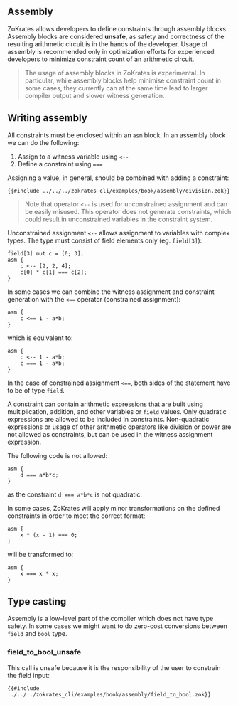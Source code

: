 ## Assembly

ZoKrates allows developers to define constraints through assembly blocks. Assembly blocks are considered **unsafe**, as safety and correctness of the resulting arithmetic circuit is in the hands of the developer. Usage of assembly is recommended only in optimization efforts for experienced developers to minimize constraint count of an arithmetic circuit.

>The usage of assembly blocks in ZoKrates is experimental. In particular, while assembly blocks help minimise constraint count in some cases, they currently can at the same time lead to larger compiler output and slower witness generation.

## Writing assembly

All constraints must be enclosed within an `asm` block. In an assembly block we can do the following:

1. Assign to a witness variable using `<--`
2. Define a constraint using `===`

Assigning a value, in general, should be combined with adding a constraint:

```zok
{{#include ../../../zokrates_cli/examples/book/assembly/division.zok}}
```

> Note that operator `<--` is used for unconstrained assignment and can be easily misused. This operator does not generate constraints, which could result in unconstrained variables in the constraint system.

Unconstrained assignment `<--` allows assignment to variables with  complex types. The type must consist of field elements only (eg. `field[3]`):

```zok
field[3] mut c = [0; 3];
asm {
    c <-- [2, 2, 4];
    c[0] * c[1] === c[2];
}
```

In some cases we can combine the witness assignment and constraint generation with the `<==` operator (constrained assignment):

```zok
asm {
    c <== 1 - a*b;
}
```

which is equivalent to:

```zok
asm {
    c <-- 1 - a*b;
    c === 1 - a*b;
}
```

In the case of constrained assignment `<==`, both sides of the statement have to be of type `field`.

A constraint can contain arithmetic expressions that are built using multiplication, addition, and other variables or `field` values. Only quadratic expressions are allowed to be included in constraints. Non-quadratic expressions or usage of other arithmetic operators like division or power are not allowed as constraints, but can be used in the witness assignment expression.

The following code is not allowed:

```zok
asm {
    d === a*b*c;
}
```

as the constraint `d === a*b*c` is not quadratic.

In some cases, ZoKrates will apply minor transformations on the defined constraints in order to meet the correct format:

```zok
asm {
    x * (x - 1) === 0;
}
```

will be transformed to:

```zok
asm {
    x === x * x;
}
```

## Type casting

Assembly is a low-level part of the compiler which does not have type safety. In some cases we might want to do zero-cost conversions between `field` and `bool` type.

### field_to_bool_unsafe

This call is unsafe because it is the responsibility of the user to constrain the field input:

```zok
{{#include ../../../zokrates_cli/examples/book/assembly/field_to_bool.zok}}
```